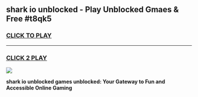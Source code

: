 
## shark io unblocked - Play Unblocked Gmaes & Free #t8qk5
<h3>
<a href="https://news.freeplayer.one?title=shark_io_unblocked&ref=24F">CLICK TO PLAY</a></h3>
<hr>

<h3>
<a href="https://news.freeplayer.one?title=shark_io_unblocked&ref=24F">CLICK 2 PLAY</a>
  
</h3>

<a href="https://news.freeplayer.one?title=shark_io_unblocked&ref=24F/"><img src="https://clearcache.store/games.png"></a>


**shark io unblocked games unblocked: Your Gateway to Fun and Accessible Online Gaming**
